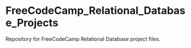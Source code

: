 # FreeCodeCamp_Relational_Database_Projects
Repository for FreeCodeCamp Relational Database project files.
